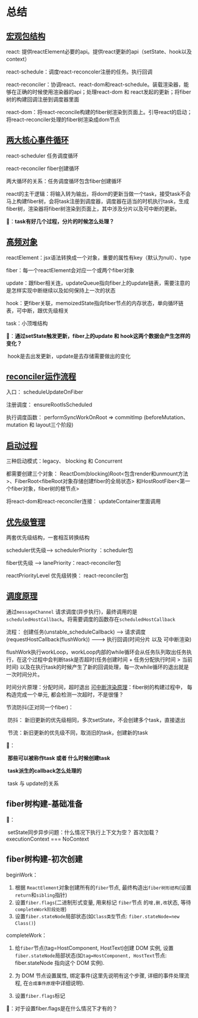 # 总结

## [宏观包结构](https://react-illustration-series.osrc.com/main/macro-structure)

react: 提供reactElement必要的api。提供react更新的api（setState、hook以及context）

react-schedule：调度react-reconcoler注册的任务。执行回调

react-reconciler：协调react、react-dom和react-schedule。装载渲染器，能够在正确的时候使用渲染器的api；处理react-dom 和 		   react发起的更新；将fiber树的构建回调注册到调度器里面

react-dom：将react-reconcile构建的fiber树渲染到页面上。引导react的启动；将react-reconciler处理的fiber树渲染成dom节点

## [两大核心事件循环](https://react-illustration-series.osrc.com/main/workloop)

react-scheduler 任务调度循环

react-reconciler fiber创建循环

两大循环的关系：任务调度循环包含fiber创建循环

react的主干逻辑：将输入转为输出，将dom的更新当做一个task，接受task不会马上构建fiber树，会将task注册到调度器，调度器在适当的时机执行task，生成fiber树，渲染器将fiber树渲染到页面上，其中涉及分片以及可中断的更新。

🤔：**task有好几个过程，分片的时候怎么处理？**

## [高频对象](https://react-illustration-series.osrc.com/main/object-structure)

reactElement：jsx语法转换成一个对象，重要的属性有key（默认为null）、type

fiber：每一个reactElement会对应一个或两个fiber对象

update：跟fiber相关连，updateQueue指向fiber上的update链表，需要注意的是怎样实现中断继续以及如何保持上一次的状态

hook：更fiber关联，memoizedState指向fiber节点的内存状态，单向循环链表，可中断，跟优先级相关

task：小顶堆结构

🤔：**通过setState触发更新，fiber上的update 和 hook这两个数据会产生怎样的变化？**

​	hook是去出发更新，update是去存储需要做出的变化

## [reconciler运作流程](https://react-illustration-series.osrc.com/main/reconciler-workflow)

入口： scheduleUpdateOnFiber

注册调度： ensureRootIsScheduled 

执行调度函数： performSyncWorkOnRoot => commitImp (beforeMutation、 mutation 和 layout三个阶段) 

## [启动过程](https://react-illustration-series.osrc.com/main/bootstrap)

三种启动模式：legacy、 blocking 和 Concurrent

都需要创建三个对象： ReactDom(blocking)Root<包含render和unmount方法>、FiberRoot<fibeRoot对象存储创建fiber的全局状态> 和HostRootFiber<第一个fiber对象，fiber树的根节点>

将react-dom和react-reconciler连接： updateContainer里面调用

## [优先级管理](https://react-illustration-series.osrc.com/main/priority)

两套优先级结构，一套相互转换结构

scheduler优先级--> schedulerPriority ：scheduler包

fiber优先级 --> lanePriority：react-reconciler包

reactPriorityLevel 优先级转换： react-reconciler包

## [调度原理](https://react-illustration-series.osrc.com/main/scheduler)

通过`messageChannel` 请求调度(异步执行)，最终调用的是`scheduledHostCallback`。将需要调度的函数存在`scheduledHostCallback`

流程： 创建任务(unstable_scheduleCallback) --> 请求调度(requestHostCallback(flushWork)) ---> 执行回调(时间分片 以及 可中断渲染)

flushWork执行workLoop，workLoop内部的while循环会从任务队列取出任务执行，在这个过程中会判断task是否超时(任务创建时间 + 任务分配执行时间 > 当前时间) 以及在执行task的时候产生了新的回调处理，每一次while循环的退出就是一次时间分片。

时间分片原理：分配时间，超时退出
[可中断渲染原理]( https://react-illustration-series.osrc.com/main/scheduler#%E5%8F%AF%E4%B8%AD%E6%96%AD%E6%B8%B2%E6%9F%93%E5%8E%9F%E7%90%86)：fiber树的构建过程中， 每构造完成一个单元, 都会检测一次超时，不是很懂？

节流防抖(正对同一个fiber)：

​		防抖： 新旧更新的优先级相同，多次setState，不会创建多个task，直接退出

​		节流：新旧更新的优先级不同，取消旧的task，创建新的task

🤔：

​	 **那些可以被称作task 或者 什么时候创建task**

​	 **task派生的callback怎么处理的**

​	task 与 update的关系

## fiber树构建-基础准备

🤔：

​	setState同步异步问题：什么情况下执行上下文为空？ 首次加载？ executionContext === NoContext

## fiber树构建-初次创建

beginWork：

1. 根据 `ReactElement`对象创建所有的`fiber`节点, 最终构造出`fiber树形结构`(设置`return`和`sibling`指针)
2. 设置`fiber.flags`(二进制形式变量, 用来标记 `fiber`节点 的`增,删,改`状态, 等待`completeWork阶段处理`)
3. 设置`fiber.stateNode`局部状态(如`Class类型`节点: `fiber.stateNode=new Class()`)

completeWork：

1. 给`fiber`节点(tag=HostComponent, HostText)创建 DOM 实例, 设置`fiber.stateNode`局部状态(如`tag=HostComponent, HostText`节点: fiber.stateNode 指向这个 DOM 实例).

2. 为 DOM 节点设置属性, 绑定事件(这里先说明有这个步骤, 详细的事件处理流程, 在`合成事件原理`中详细说明).

3. 设置`fiber.flags`标记

🤔：对于设置fiber.flags是在什么情况下才有的？